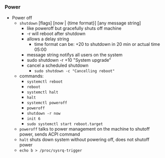 ### Power

* Power off
    * `shutdown` [flags] [now | {time format}] [any message string]
        * like poweroff but gracefully shuts off machine
        * -r  will reboot after shutdown
        * allows a delay string
            * time format can be: +20 to shutdown in 20 min or actual time 05:00
        * message string notifys all users on the system
        * sudo shutdown -r +10 "System upgrade"
        * cancel a scheduled shutdown
            * `sudo shutdown -c "Cancelling reboot"`
    * commands:
        * `systemctl reboot`
        * `reboot`
        * `systemctl halt`
        * `halt`
        * `systemctl poweroff`
        * `poweroff`
        * `shutdown -r now`
        * `init 6`
        * `sudo systemctl start reboot.target`
    * `poweroff` talks to power management on the machine to shutoff power, sends ACPI command
    * `halt` shuts down system without powering off, does not shutoff power
    * `echo b > /proc/sysrq-trigger`




